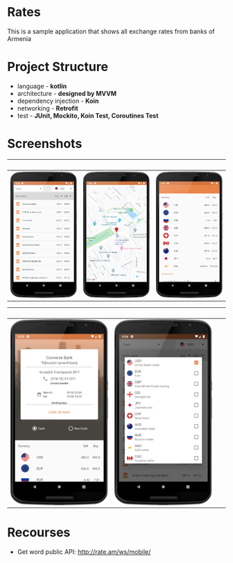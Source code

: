 # Rates

This is a sample application that shows all exchange rates from banks of Armenia 


# Project Structure
- language - **kotlin**
- architecture - **designed by MVVM**
- dependency injection - **Koin**
- networking - **Retrofit**
- test - **JUnit, Mockito, Koin Test, Coroutines Test**

# Screenshots
 
 ⠀             |  ⠀       | ⠀
:-------------------------:|:-------------------------:|:-------------------------:
![](https://github.com/robgasparyan/Rates/blob/master/screenshots/screenshot1.png?raw=true)  |  ![](https://github.com/robgasparyan/Rates/blob/master/screenshots/screenshot2.png?raw=true)  |  ![](https://github.com/robgasparyan/Rates/blob/master/screenshots/screenshot3.png?raw=true)

 ⠀           |   ⠀      |  ⠀
:-------------------------:|:-------------------------:|:-------------------------:
![](https://github.com/robgasparyan/Rates/blob/master/screenshots/screenshot4.png?raw=true)  |  ![](https://github.com/robgasparyan/Rates/blob/master/screenshots/screenshot5.png?raw=true)  
 


# Recourses

- Get word public API:            http://rate.am/ws/mobile/
